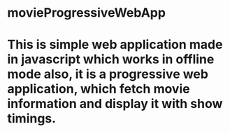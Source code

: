 # movieProgressiveWebApp
# This is simple web application made in javascript which works in offline mode also, it is a progressive web application, which fetch movie information and display it with show timings.

